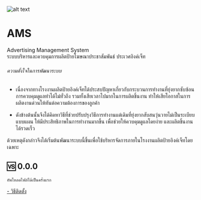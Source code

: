 ![alt text][logo]

[logo]: https://github.com/Yanatecho/ams/blob/master/public/img/logo-small.png?raw=true"ประเวศอิงค์เจ็ท"

# AMS
Advertising Management System <br>
ระบบบริหารและควบคุมการผลิตป้ายโฆษณาประชาสัมพันธ์ ประเวศอิงค์เจ็ท

###### ความตั้งใจในการพัฒนาระบบ
+ เนื่องจากทางโรงงานผลิตป้ายอิงค์เจ็ทได้ประสบปัญหาเกี่ยวกับกระบวนการทำงานที่ยุ่งยากซับซ้อน การควบคุมดูแลทำได้ไม่ทั่วถึง รวมทั้งเสียเวลาไปมากในการผลิตชิ้นงาน ทำให้เสียโอกาสในการผลิตงานด่วนให้ทันต่อความต้องการของลูกค้า

+ ดังข้างต้นนั้นจึงได้คิดหาวิธีที่ช่วยปรับปรุงวิธีการทำงานแต่เดิมที่ยุ่งยากสับสนวุ่นวายไม่เป็นระเบียบแบบแผน ให้มีประสิทธิภาพในการทำงานมากขึ้น เพื่อช่วยให้ควบคุมดูแลโดยง่าย และผลิตชิ้นงานได้รวดเร็ว

ด้วยเหตุดังกล่าวจึงได้เริ่มต้นพัฒนาระบบนี้ขึ้นเพื่อใช้บริหารจัดการภายในโรงงานผลิตป้ายอิงค์เจ็ทโดยเฉพาะ

## :vs: 0.0.0
    อัพโหลดไฟล์ได้เป็นครั้งแรก


[- วิธีติดตั้ง](https://github.com/Yanatecho/ams/blob/master/document/install.md "อ่านวิธีการติดตั้ง เพื่อทำการติดตั้ง AMS")
